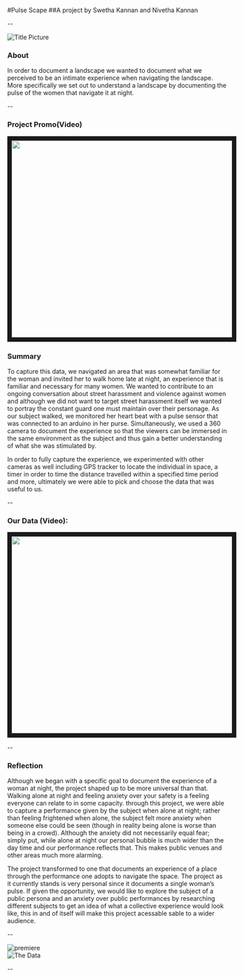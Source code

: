 #Pulse Scape
##A project by Swetha Kannan and Nivetha Kannan

--

![Title Picture](https://cloud.githubusercontent.com/assets/11639631/11227879/cc65a7c4-8d56-11e5-9e32-e71faafc8efd.png "Title Picture")<br /> 

### About
In order to document a landscape we wanted to document what we perceived to be an intimate experience when navigating the landscape. More specifically we set out to understand a landscape by documenting the pulse of the women that navigate it at night.

--

### Project Promo(Video)
<a href="https://vimeo.com/146080233" target="_blank"><img src="https://cloud.githubusercontent.com/assets/11639631/11242103/a464e560-8dcd-11e5-86c3-926f3837d2d4.png" width="720" height="450" border="10" /></a>


### Summary


To capture this data, we navigated an area that was somewhat familiar for the woman and invited her to walk home late at night, an experience that is familiar and necessary for many women. We wanted to contribute to an ongoing conversation about street harassment and violence against women and although we did not want to target street harassment itself we wanted to portray the constant guard one must maintain over their personage. As our subject walked, we monitored her heart beat with a pulse sensor that was connected to an arduino in her purse. Simultaneously, we used a 360 camera to document the experience so that the viewers can be immersed in the same environment as the subject and thus gain a better understanding of what she was stimulated by. 

In order to fully capture the experience, we experimented with other cameras as well including  GPS tracker to locate the individual in space, a timer in order to time the distance travelled within a specified time period and more, ultimately we were able to pick and choose the data that was useful to us.


--

### Our Data (Video):
<a href="https://www.youtube.com/watch?v=j0kVLu4NlUA&feature=youtu.be" target="_blank"><img src="https://cloud.githubusercontent.com/assets/11639631/11231685/33770e2c-8d79-11e5-8f6c-618fb8f3dc51.png" width="720" height="450" border="10" /></a>

--



### Reflection
Although we began with a specific goal to document the experience of a woman at night, the project shaped up to be more universal than that. Walking alone at night and feeling anxiety over your safety is a feeling everyone can relate to in some capacity. through this project, we were able to capture a performance given by the subject when alone at night; rather than feeling frightened when alone, the subject felt more anxiety when someone else could be seen (though in reality being alone is worse than being in a crowd). Although the anxiety did not necessarily equal fear; simply put, while alone at night our personal bubble is much wider than the day time and our performance reflects that. This makes public venues and other areas much more alarming.

The project transformed to one that documents an experience of a place through the performance one adopts to navigate the space. The project as it currently stands is very personal since it documents a single woman’s pulse. If given the opportunity, we would like to explore the subject of a public persona and an anxiety over public performances by researching different subjects to get an idea of what a collective experience would look like, this in and of itself will make this project acessable sable to a wider audience.


--

![premiere](https://cloud.githubusercontent.com/assets/11639631/11231627/9b200b74-8d78-11e5-823a-405d8e503fb1.png "Image1" )<br/>
![The Data](https://cloud.githubusercontent.com/assets/11639631/11226873/bdecbe54-8d50-11e5-888c-fa11b63e5932.png "Image2")<br/>

--
